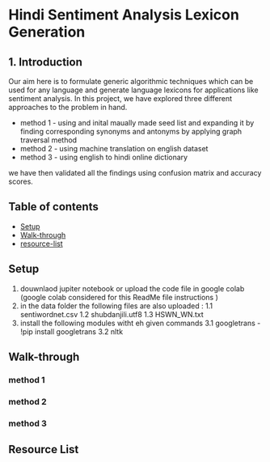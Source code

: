 # Hindi Sentiment Analysis Lexicon Generation



## 1. Introduction 
Our aim here is to formulate generic algorithmic techniques which can be used for any language and generate language lexicons for applications like sentiment analysis. In this project, we have explored three different approaches to the problem in hand. 
* method 1 - using and inital maually made seed list and expanding it by finding corresponding synonyms and antonyms by applying graph traversal method 
* method 2 - using machine translation on english dataset 
* method 3 -  using english to hindi online dictionary

we have then validated all the findings using confusion matrix and accuracy scores.

## Table of contents
* [Setup](#setup)
* [Walk-through](#Walk-through)
* [resource-list](#resource-list)

## Setup
1. douwnlaod jupiter notebook or upload the code file in google colab (google colab considered for this ReadMe file instructions )  
2. in the data folder the following files are also uploaded :
 1.1 sentiwordnet.csv
 1.2 shubdanjili.utf8
 1.3 HSWN_WN.txt
3. install the following modules witht eh given commands
 3.1 googletrans - !pip install googletrans
 3.2 nltk 
 
 
## Walk-through 
### method 1
### method 2
### method 3
## Resource List 
